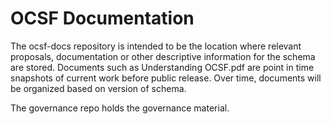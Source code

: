 # OCSF Documentation
The ocsf-docs repository is intended to be the location where relevant proposals, documentation or other descriptive information for the schema are stored.
Documents such as Understanding OCSF.pdf are point in time snapshots of current work before public release.
Over time, documents will be organized based on version of schema.

The governance repo holds the governance material.

